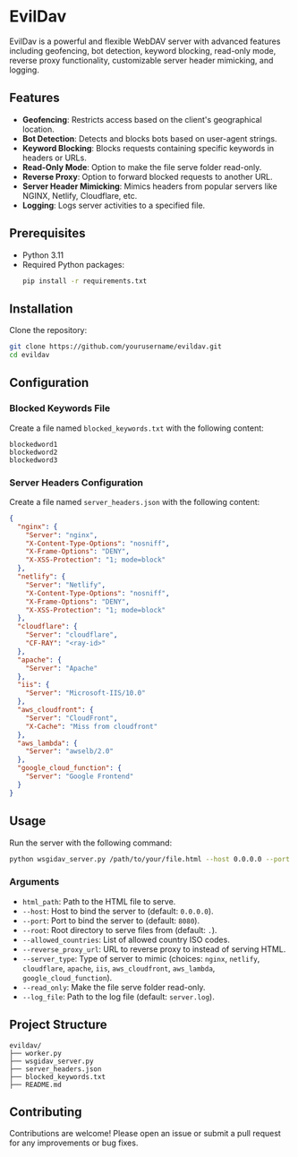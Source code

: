
# EvilDav

EvilDav is a powerful and flexible WebDAV server with advanced features including geofencing, bot detection, keyword blocking, read-only mode, reverse proxy functionality, customizable server header mimicking, and logging.

## Features

- **Geofencing**: Restricts access based on the client's geographical location.
- **Bot Detection**: Detects and blocks bots based on user-agent strings.
- **Keyword Blocking**: Blocks requests containing specific keywords in headers or URLs.
- **Read-Only Mode**: Option to make the file serve folder read-only.
- **Reverse Proxy**: Option to forward blocked requests to another URL.
- **Server Header Mimicking**: Mimics headers from popular servers like NGINX, Netlify, Cloudflare, etc.
- **Logging**: Logs server activities to a specified file.

## Prerequisites

- Python 3.11
- Required Python packages:
  ```sh
  pip install -r requirements.txt
  ```

## Installation

Clone the repository:
```sh
git clone https://github.com/yourusername/evildav.git
cd evildav
```

## Configuration

### Blocked Keywords File

Create a file named `blocked_keywords.txt` with the following content:
```
blockedword1
blockedword2
blockedword3
```

### Server Headers Configuration

Create a file named `server_headers.json` with the following content:
```json
{
  "nginx": {
    "Server": "nginx",
    "X-Content-Type-Options": "nosniff",
    "X-Frame-Options": "DENY",
    "X-XSS-Protection": "1; mode=block"
  },
  "netlify": {
    "Server": "Netlify",
    "X-Content-Type-Options": "nosniff",
    "X-Frame-Options": "DENY",
    "X-XSS-Protection": "1; mode=block"
  },
  "cloudflare": {
    "Server": "cloudflare",
    "CF-RAY": "<ray-id>"
  },
  "apache": {
    "Server": "Apache"
  },
  "iis": {
    "Server": "Microsoft-IIS/10.0"
  },
  "aws_cloudfront": {
    "Server": "CloudFront",
    "X-Cache": "Miss from cloudfront"
  },
  "aws_lambda": {
    "Server": "awselb/2.0"
  },
  "google_cloud_function": {
    "Server": "Google Frontend"
  }
}
```

## Usage

Run the server with the following command:
```sh
python wsgidav_server.py /path/to/your/file.html --host 0.0.0.0 --port 8080 --root /path/to/serve --allowed_countries PK CN --reverse_proxy_url http://example.com --server_type nginx --read_only --log_file server.log
```

### Arguments

- `html_path`: Path to the HTML file to serve.
- `--host`: Host to bind the server to (default: `0.0.0.0`).
- `--port`: Port to bind the server to (default: `8080`).
- `--root`: Root directory to serve files from (default: `.`).
- `--allowed_countries`: List of allowed country ISO codes.
- `--reverse_proxy_url`: URL to reverse proxy to instead of serving HTML.
- `--server_type`: Type of server to mimic (choices: `nginx`, `netlify`, `cloudflare`, `apache`, `iis`, `aws_cloudfront`, `aws_lambda`, `google_cloud_function`).
- `--read_only`: Make the file serve folder read-only.
- `--log_file`: Path to the log file (default: `server.log`).

## Project Structure

```
evildav/
├── worker.py
├── wsgidav_server.py
├── server_headers.json
├── blocked_keywords.txt
├── README.md
```

## Contributing

Contributions are welcome! Please open an issue or submit a pull request for any improvements or bug fixes.
